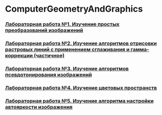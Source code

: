 # ComputerGeometryAndGraphics

### [Лабораторная работа №1. Изучение простых преобразований изображений](GeomLab1/)

### [Лабораторная работа №2. Изучение алгоритмов отрисовки растровых линий с применением сглаживания и гамма-коррекции (частичное)](GeomLab2/) 

### [Лабораторная работа №3. Изучение алгоритмов псевдотонирования изображений ](GeomLab3/GeomLab3/) 

### [Лабораторная работа №4. Изучение цветовых пространств ](GeomLab4/) 

### [Лабораторная работа №5. Изучение алгоритма настройки автояркости изображения ](GeomLab5/) 
